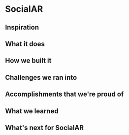 # SocialAR
## Inspiration

## What it does

## How we built it

## Challenges we ran into

## Accomplishments that we're proud of

## What we learned

## What's next for SocialAR
